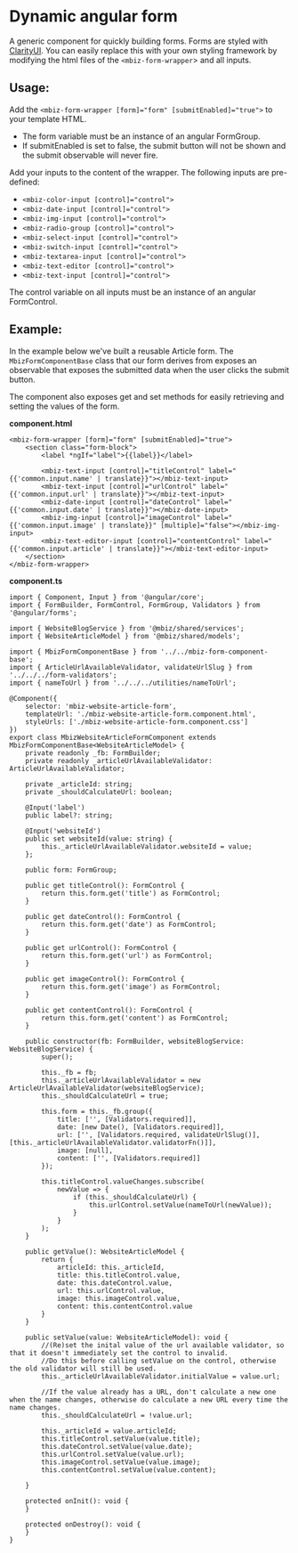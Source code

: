# Dynamic angular form
A generic component for quickly building forms.
Forms are styled with [ClarityUI](https://vmware.github.io/clarity/). You can easily replace this with your own styling framework by modifying the html files of the `<mbiz-form-wrapper`> and all inputs.

## Usage:
Add the `<mbiz-form-wrapper [form]="form" [submitEnabled]="true">` to your template HTML.
 * The form variable must be an instance of an angular FormGroup.
 * If submitEnabled is set to false, the submit button will not be shown and the submit observable will never fire.

Add your inputs to the content of the wrapper. The following inputs are pre-defined:
 * `<mbiz-color-input [control]="control">`
 * `<mbiz-date-input [control]="control">`
 * `<mbiz-img-input [control]="control">`
 * `<mbiz-radio-group [control]="control">`
 * `<mbiz-select-input [control]="control">`
 * `<mbiz-switch-input [control]="control">`
 * `<mbiz-textarea-input [control]="control">`
 * `<mbiz-text-editor [control]="control">`
 * `<mbiz-text-input [control]="control">`

The control variable on all inputs must be an instance of an angular FormControl.

## Example:
In the example below we've built a reusable Article form. 
The `MbizFormComponentBase` class that our form derives from exposes an observable that exposes the submitted data when the user clicks the submit button.

The component also exposes get and set methods for easily retrieving and setting the values of the form.

**component.html**
```
<mbiz-form-wrapper [form]="form" [submitEnabled]="true">
    <section class="form-block">
        <label *ngIf="label">{{label}}</label>

        <mbiz-text-input [control]="titleControl" label="{{'common.input.name' | translate}}"></mbiz-text-input>
        <mbiz-text-input [control]="urlControl" label="{{'common.input.url' | translate}}"></mbiz-text-input>
        <mbiz-date-input [control]="dateControl" label="{{'common.input.date' | translate}}"></mbiz-date-input>
        <mbiz-img-input [control]="imageControl" label="{{'common.input.image' | translate}}" [multiple]="false"></mbiz-img-input>
        <mbiz-text-editor-input [control]="contentControl" label="{{'common.input.article' | translate}}"></mbiz-text-editor-input>
    </section>
</mbiz-form-wrapper>
```

**component.ts**
```
import { Component, Input } from '@angular/core';
import { FormBuilder, FormControl, FormGroup, Validators } from '@angular/forms';

import { WebsiteBlogService } from '@mbiz/shared/services';
import { WebsiteArticleModel } from '@mbiz/shared/models';

import { MbizFormComponentBase } from '../../mbiz-form-component-base';
import { ArticleUrlAvailableValidator, validateUrlSlug } from '../../../form-validators';
import { nameToUrl } from '../../../utilities/nameToUrl';

@Component({
    selector: 'mbiz-website-article-form',
    templateUrl: './mbiz-website-article-form.component.html',
    styleUrls: ['./mbiz-website-article-form.component.css']
})
export class MbizWebsiteArticleFormComponent extends MbizFormComponentBase<WebsiteArticleModel> {
    private readonly _fb: FormBuilder;
    private readonly _articleUrlAvailableValidator: ArticleUrlAvailableValidator;

    private _articleId: string;
    private _shouldCalculateUrl: boolean;

    @Input('label')
    public label?: string;

    @Input('websiteId')
    public set websiteId(value: string) {
        this._articleUrlAvailableValidator.websiteId = value;
    };

    public form: FormGroup;

    public get titleControl(): FormControl {
        return this.form.get('title') as FormControl;
    }

    public get dateControl(): FormControl {
        return this.form.get('date') as FormControl;
    }

    public get urlControl(): FormControl {
        return this.form.get('url') as FormControl;
    }

    public get imageControl(): FormControl {
        return this.form.get('image') as FormControl;
    }

    public get contentControl(): FormControl {
        return this.form.get('content') as FormControl;
    }

    public constructor(fb: FormBuilder, websiteBlogService: WebsiteBlogService) {
        super();

        this._fb = fb;
        this._articleUrlAvailableValidator = new ArticleUrlAvailableValidator(websiteBlogService);
        this._shouldCalculateUrl = true;

        this.form = this._fb.group({
            title: ['', [Validators.required]],
            date: [new Date(), [Validators.required]],
            url: ['', [Validators.required, validateUrlSlug()], [this._articleUrlAvailableValidator.validatorFn()]],
            image: [null],
            content: ['', [Validators.required]]
        });

        this.titleControl.valueChanges.subscribe(
            newValue => {
                if (this._shouldCalculateUrl) {
                    this.urlControl.setValue(nameToUrl(newValue));
                }
            }
        );
    }

    public getValue(): WebsiteArticleModel {
        return {
            articleId: this._articleId,
            title: this.titleControl.value,
            date: this.dateControl.value,
            url: this.urlControl.value,
            image: this.imageControl.value,
            content: this.contentControl.value
        }
    }

    public setValue(value: WebsiteArticleModel): void {
        //(Re)set the inital value of the url available validator, so that it doesn't immediately set the control to invalid.
        //Do this before calling setValue on the control, otherwise the old validator will still be used.
        this._articleUrlAvailableValidator.initialValue = value.url;

        //If the value already has a URL, don't calculate a new one when the name changes, otherwise do calculate a new URL every time the name changes.
        this._shouldCalculateUrl = !value.url;

        this._articleId = value.articleId;
        this.titleControl.setValue(value.title);
        this.dateControl.setValue(value.date);
        this.urlControl.setValue(value.url);
        this.imageControl.setValue(value.image);
        this.contentControl.setValue(value.content);
        
    }

    protected onInit(): void {
    }

    protected onDestroy(): void {
    }
}
```